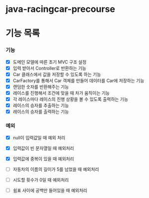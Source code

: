# java-racingcar-precourse

# 기능 목록

### 기능

- [x] 도메인 모델에 따른 초기 MVC 구조 설정
- [x] 입력 받아서 Controller로 반환하는 기능
- [x] Car 클래스에서 값을 저장할 수 있도록 하는 기능
- [x] CarFactory를 통해서 Car 객체를 만들어 데이터를 Car에 저장하는 기능
- [x] 랜덤한 숫자를 반환해주는 기능
- [x] 레이스를 진행해서 조건에 맞을 때 차가 움직이는 기능
- [x] 각 레이스마다 레이스의 진행 상황을 볼 수 있도록 출력하는 기능
- [x] 레이스의 승자를 추출하는 기능
- [x] 레이스의 승자를 출력하는 기능

### 예외

- [x] null이 입력값일 때 예외 처리
- [x] 입력값이 빈 문자열일 때 예외처리
- [x] 입력값에 중복이 있을 때 예외처리
- [ ] 자동차의 이름의 길이가 5를 넘었을 때 예외처리
- [ ] 시도할 횟수가 0일 때 예외처리
- [ ] 쉼표 사이에 공백만 들어있을 때 예외처리

